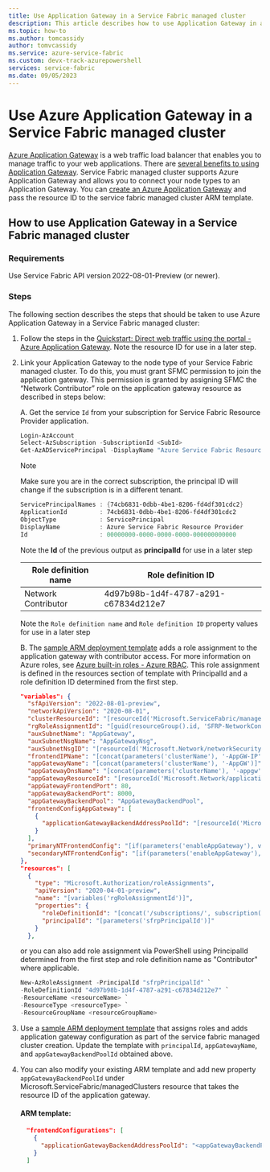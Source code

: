 ```yaml
---
title: Use Application Gateway in a Service Fabric managed cluster
description: This article describes how to use Application Gateway in a Service Fabric managed cluster.
ms.topic: how-to
ms.author: tomcassidy
author: tomvcassidy
ms.service: azure-service-fabric
ms.custom: devx-track-azurepowershell
services: service-fabric
ms.date: 09/05/2023
---
```


# Use Azure Application Gateway in a Service Fabric managed cluster

[Azure Application Gateway](/azure/application-gateway/overview) is a web traffic load balancer that enables you to manage traffic to your web applications. There are [several benefits to using Application Gateway](https://azure.microsoft.com/products/application-gateway/#overview). Service Fabric managed cluster supports Azure Application Gateway and allows you to connect your node types to an Application Gateway. You can [create an Azure Application Gateway](/azure/application-gateway/quick-create-portal) and pass the resource ID to the service fabric managed cluster ARM template. 


## How to use Application Gateway in a Service Fabric managed cluster

### Requirements 

  Use Service Fabric API version 2022-08-01-Preview (or newer).

### Steps 

The following section describes the steps that should be taken to use Azure Application Gateway in a Service Fabric managed cluster:

1. Follow the steps in the [Quickstart: Direct web traffic using the portal - Azure Application Gateway](/azure/application-gateway/quick-create-portal). Note the resource ID for use in a later step. 

2. Link your Application Gateway to the node type of your Service Fabric managed cluster. To do this, you must grant SFMC permission to join the application gateway. This permission is granted by assigning SFMC the “Network Contributor” role on the application gateway resource as described in steps below:

   A.    Get the service `Id` from your subscription for Service Fabric Resource Provider application.

   ```powershell
   Login-AzAccount
   Select-AzSubscription -SubscriptionId <SubId>
   Get-AzADServicePrincipal -DisplayName "Azure Service Fabric Resource Provider"
   ```

   > [!NOTE]
   > Make sure you are in the correct subscription, the principal ID will change if the subscription is in a different tenant.

   ```powershell
   ServicePrincipalNames : {74cb6831-0dbb-4be1-8206-fd4df301cdc2}
   ApplicationId         : 74cb6831-0dbb-4be1-8206-fd4df301cdc2
   ObjectType            : ServicePrincipal
   DisplayName           : Azure Service Fabric Resource Provider
   Id                    : 00000000-0000-0000-0000-000000000000
   ```

   Note the **Id** of the previous output as **principalId** for use in a later step

   |Role definition name|Role definition ID|
   |----|-------------------------------------|
   |Network Contributor|4d97b98b-1d4f-4787-a291-c67834d212e7|

   Note the `Role definition name` and `Role definition ID` property values for use in a later step


   B.    The [sample ARM deployment template](https://github.com/Azure-Samples/service-fabric-cluster-templates/tree/master/SF-Managed-Standard-SKU-2-NT-AppGateway)             adds a role assignment to the application gateway with contributor access. For more information on Azure roles, see [Azure built-in roles - Azure RBAC](/azure/role-based-access-control/built-in-roles). This role assignment is defined in the resources section of template with PrincipalId and a role definition ID                   determined from the first step. 


      ```json
      "variables": {
        "sfApiVersion": "2022-08-01-preview",
        "networkApiVersion": "2020-08-01",
        "clusterResourceId": "[resourceId('Microsoft.ServiceFabric/managedclusters', parameters('clusterName'))]",
        "rgRoleAssignmentId": "[guid(resourceGroup().id, 'SFRP-NetworkContributor')]",
        "auxSubnetName": "AppGateway",
        "auxSubnetNsgName": "AppGatewayNsg",
        "auxSubnetNsgID": "[resourceId('Microsoft.Network/networkSecurityGroups', variables('auxSubnetNsgName'))]",
        "frontendIPName": "[concat(parameters('clusterName'), '-AppGW-IP')]",
        "appGatewayName": "[concat(parameters('clusterName'), '-AppGW')]",
        "appGatewayDnsName": "[concat(parameters('clusterName'), '-appgw')]",
        "appGatewayResourceId": "[resourceId('Microsoft.Network/applicationGateways', variables('appGatewayName'))]",
        "appGatewayFrontendPort": 80,
        "appGatewayBackendPort": 8000,
        "appGatewayBackendPool": "AppGatewayBackendPool",
        "frontendConfigAppGateway": [
          {
            "applicationGatewayBackendAddressPoolId": "[resourceId('Microsoft.Network/applicationGateways/backendAddressPools', variables('appGatewayName'), variables('appGatewayBackendPool'))]"
          }
        ],
        "primaryNTFrontendConfig": "[if(parameters('enableAppGateway'), variables('frontendConfigAppGateway'), createArray())]",
        "secondaryNTFrontendConfig": "[if(parameters('enableAppGateway'), variables('frontendConfigAppGateway'), createArray())]"
      },
      "resources": [
        {
          "type": "Microsoft.Authorization/roleAssignments",
          "apiVersion": "2020-04-01-preview",
          "name": "[variables('rgRoleAssignmentId')]",
          "properties": {
            "roleDefinitionId": "[concat('/subscriptions/', subscription().subscriptionId, '/providers/Microsoft.Authorization/roleDefinitions/4d97b98b-1d4f-4787-a291-c67834d212e7')]",
            "principalId": "[parameters('sfrpPrincipalId')]"
          }
        },
   ```


      or you can also add role assignment via PowerShell using PrincipalId determined from the first step and role definition name as "Contributor" where applicable.

   ```powershell
   New-AzRoleAssignment -PrincipalId "sfrpPrincipalId" `
   -RoleDefinitionId "4d97b98b-1d4f-4787-a291-c67834d212e7" `
   -ResourceName <resourceName> `
   -ResourceType <resourceType> `
   -ResourceGroupName <resourceGroupName>
   ```

4.	Use a [sample ARM deployment template](https://github.com/Azure-Samples/service-fabric-cluster-templates/tree/master/SF-Managed-Standard-SKU-2-NT-AppGateway) that assigns roles and adds application gateway configuration as part of the service fabric managed cluster creation. Update the template with `principalId`, `appGatewayName`, and `appGatewayBackendPoolId` obtained above.
5.	You can also modify your existing ARM template and add new property `appGatewayBackendPoolId` under Microsoft.ServiceFabric/managedClusters resource that takes the resource ID of the application gateway.

  	   #### ARM template:
         
   ```JSON
        "frontendConfigurations": [ 
          { 
            "applicationGatewayBackendAddressPoolId": "<appGatewayBackendPoolId>" 
          } 
        ]
   ```

